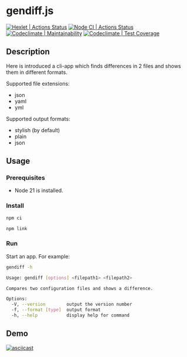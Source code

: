 # gendiff.js
[![Hexlet | Actions Status](https://github.com/drgoodness/fullstack-javascript-project-46/actions/workflows/hexlet-check.yml/badge.svg)](https://github.com/drgoodness/fullstack-javascript-project-46/actions)
[![Node CI | Actions Status](https://github.com/drgoodness/fullstack-javascript-project-46/actions/workflows/node-ci.yml/badge.svg)](https://github.com/drgoodness/fullstack-javascript-project-46/actions)
[![Codeclimate | Maintainability](https://api.codeclimate.com/v1/badges/3a8fca23bac973d20abe/maintainability)](https://codeclimate.com/github/drgoodness/fullstack-javascript-project-46/maintainability)
[![Codeclimate | Test Coverage](https://api.codeclimate.com/v1/badges/3a8fca23bac973d20abe/test_coverage)](https://codeclimate.com/github/drgoodness/fullstack-javascript-project-46/test_coverage)

## Description
Here is introduced a cli-app which finds differences in 2 files and shows them in different formats.

Supported file extensions:
- json
- yaml
- yml

Supported output formats:
- stylish (by default)
- plain
- json

## Usage
### Prerequisites
- Node 21 is installed.
### Install
```bash
npm ci

npm link
```
### Run
Start an app. For example:
```bash
gendiff -h

Usage: gendiff [options] <filepath1> <filepath2>

Compares two configuration files and shows a difference.

Options:
  -V, --version        output the version number
  -f, --format [type]  output format
  -h, --help           display help for command
```

## Demo
[![asciicast](https://asciinema.org/a/aiJQ5v9IsMu1p9nVzSlXRe9Ki.svg)](https://asciinema.org/a/aiJQ5v9IsMu1p9nVzSlXRe9Ki)